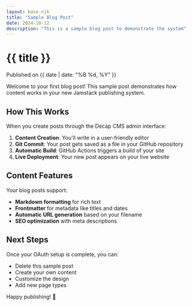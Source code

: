 ```yaml
---
layout: base.njk
title: "Sample Blog Post"
date: 2024-10-12
description: "This is a sample blog post to demonstrate the system"
---
```


# {{ title }}

<div class="post-meta">
Published on {{ date | date: "%B %d, %Y" }}
</div>

Welcome to your first blog post! This sample post demonstrates how content works in your new Jamstack publishing system.

## How This Works

When you create posts through the Decap CMS admin interface:

1. **Content Creation**: You'll write in a user-friendly editor
2. **Git Commit**: Your post gets saved as a file in your GitHub repository
3. **Automatic Build**: GitHub Actions triggers a build of your site
4. **Live Deployment**: Your new post appears on your live website

## Content Features

Your blog posts support:

- **Markdown formatting** for rich text
- **Frontmatter** for metadata like titles and dates
- **Automatic URL generation** based on your filename
- **SEO optimization** with meta descriptions

## Next Steps

Once your OAuth setup is complete, you can:

- Delete this sample post
- Create your own content
- Customize the design
- Add new page types

Happy publishing! 🚀
